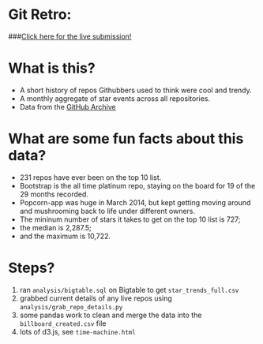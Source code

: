 # Git Retro:



###[Click here for the live submission! ](http://www.stefsy.com/git-time-machine)




# What is this?
* A short history of repos Githubbers used to think were cool and trendy.
* A monthly aggregate of star events across all repositories.
* Data from the <a href="http://www.githubarchive.org/"> GitHub Archive</a>



# What are some fun facts about this data? </h3>
* 231 repos have ever been on the top 10 list.
* Bootstrap is the all time platinum repo, staying on the board for 19 of the 29 months recorded.
* Popcorn-app was huge in March 2014, but kept getting moving around and mushrooming back to life under different owners.
* The mininum number of stars it takes to get on the top 10 list is 727;
* the median is 2,287.5;
* and the maximum is 10,722.


# Steps?
1. ran `analysis/bigtable.sql` on Bigtable to get `star_trends_full.csv`
2. grabbed current details of any live repos using `analysis/grab_repo_details.py`
3. some pandas work to clean and merge the data into the `billboard_created.csv` file
4. lots of d3.js, see `time-machine.html`

